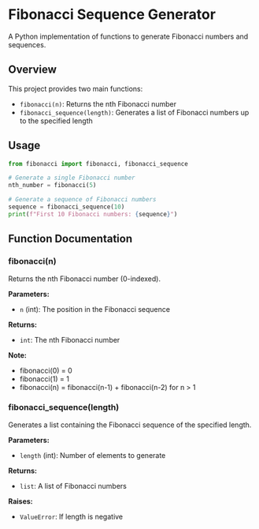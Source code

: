 # Fibonacci Sequence Generator

A Python implementation of functions to generate Fibonacci numbers and sequences.

## Overview

This project provides two main functions:
- `fibonacci(n)`: Returns the nth Fibonacci number
- `fibonacci_sequence(length)`: Generates a list of Fibonacci numbers up to the specified length

## Usage

```python
from fibonacci import fibonacci, fibonacci_sequence

# Generate a single Fibonacci number
nth_number = fibonacci(5)

# Generate a sequence of Fibonacci numbers
sequence = fibonacci_sequence(10)
print(f"First 10 Fibonacci numbers: {sequence}")
```

## Function Documentation

### fibonacci(n)
Returns the nth Fibonacci number (0-indexed).

**Parameters:**
- `n` (int): The position in the Fibonacci sequence

**Returns:**
- `int`: The nth Fibonacci number

**Note:**
- fibonacci(0) = 0
- fibonacci(1) = 1
- fibonacci(n) = fibonacci(n-1) + fibonacci(n-2) for n > 1

### fibonacci_sequence(length)
Generates a list containing the Fibonacci sequence of the specified length.

**Parameters:**
- `length` (int): Number of elements to generate

**Returns:**
- `list`: A list of Fibonacci numbers

**Raises:**
- `ValueError`: If length is negative